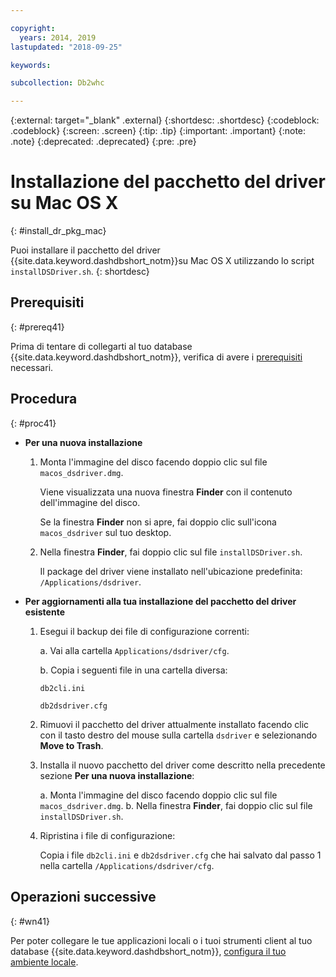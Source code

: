 ```yaml
---

copyright:
  years: 2014, 2019
lastupdated: "2018-09-25"

keywords:

subcollection: Db2whc

---
```


<!-- Attribute definitions --> 
{:external: target="_blank" .external}
{:shortdesc: .shortdesc}
{:codeblock: .codeblock}
{:screen: .screen}
{:tip: .tip}
{:important: .important}
{:note: .note}
{:deprecated: .deprecated}
{:pre: .pre}

# Installazione del pacchetto del driver su Mac OS X
{: #install_dr_pkg_mac}

Puoi installare il pacchetto del driver {{site.data.keyword.dashdbshort_notm}}su Mac OS X utilizzando lo script `installDSDriver.sh`. 
{: shortdesc}

## Prerequisiti
{: #prereq41}

Prima di tentare di collegarti al tuo database {{site.data.keyword.dashdbshort_notm}}, verifica di avere i [prerequisiti](/docs/services/Db2whc/connecting?topic=Db2whc-connect_ov#prereqs) necessari.

<!-- Download the Db2 driver package for your operating system from the web console and install it. -->

## Procedura
{: #proc41}

- **Per una nuova installazione**

  1. Monta l'immagine del disco facendo doppio clic sul file `macos_dsdriver.dmg`.
   
     Viene visualizzata una nuova finestra **Finder** con il contenuto dell'immagine del disco.

     Se la finestra **Finder** non si apre, fai doppio clic sull'icona `macos_dsdriver` sul tuo desktop.
  2. Nella finestra **Finder**, fai doppio clic sul file `installDSDriver.sh`.

     Il package del driver viene installato nell'ubicazione predefinita: `/Applications/dsdriver`.

- **Per aggiornamenti alla tua installazione del pacchetto del driver esistente**

  1. Esegui il backup dei file di configurazione correnti:

     a. Vai alla cartella `Applications/dsdriver/cfg`.

     b. Copia i seguenti file in una cartella diversa: 
    
        `db2cli.ini`

        `db2dsdriver.cfg`
  2. Rimuovi il pacchetto del driver attualmente installato facendo clic con il tasto destro del mouse sulla cartella `dsdriver` e selezionando **Move to Trash**.
  3. Installa il nuovo pacchetto del driver come descritto nella precedente sezione **Per una nuova installazione**:
     
     a. Monta l'immagine del disco facendo doppio clic sul file `macos_dsdriver.dmg`.
     b. Nella finestra **Finder**, fai doppio clic sul file `installDSDriver.sh`.
  4. Ripristina i file di configurazione:

     Copia i file `db2cli.ini` e `db2dsdriver.cfg` che hai salvato dal passo 1 nella cartella `/Applications/dsdriver/cfg`.

## Operazioni successive
{: #wn41}

Per poter collegare le tue applicazioni locali o i tuoi strumenti client al tuo database {{site.data.keyword.dashdbshort_notm}}, [configura il tuo ambiente locale](/docs/services/Db2whc?topic=Db2whc-cfg_loc_env#cfg_loc_env).
